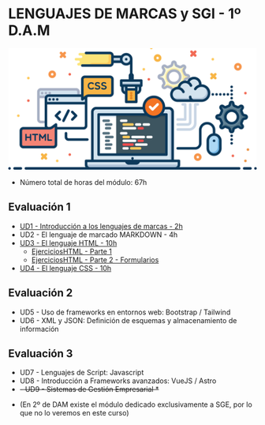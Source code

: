# LENGUAJES DE MARCAS y SGI - 1º D.A.M 

![Lenguaje de Marcas y Sistemas de Gestión de la Información](./img/lm_portada.png)

- Número total de horas del módulo: 67h

## Evaluación 1

- [UD1 - Introducción a los lenguajes de marcas - 2h](./UD1/readme.md)
- UD2 - El lenguaje de marcado MARKDOWN - 4h
- [UD3 - El lenguaje HTML - 10h](./UD3/readme.md)
  - [EjerciciosHTML - Parte 1](./UD3/ejercicioshtml.md)
  - [EjerciciosHTML - Parte 2 - Formularios](./UD3/ejerciciosformularios.md)
- [UD4 - El lenguaje CSS - 10h](./UD4/readme.md)

## Evaluación 2

- UD5 - Uso de frameworks en entornos web: Bootstrap / Tailwind
- UD6 - XML y JSON: Definición de esquemas y almacenamiento de información

## Evaluación 3

- UD7 - Lenguajes de Script: Javascript
- UD8 - Introducción a Frameworks avanzados: VueJS / Astro
- ~~- UD9 - Sistemas de Gestión Empresarial *~~

* (En 2º de DAM existe el módulo dedicado exclusivamente a SGE, por lo que no lo veremos en este curso)

